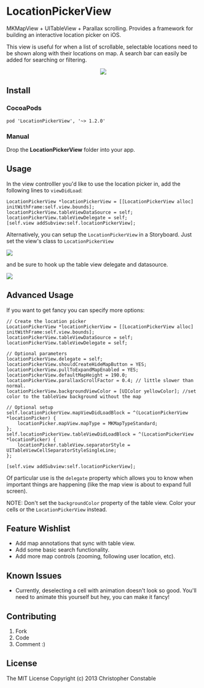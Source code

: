LocationPickerView
============================

MKMapView + UITableView + Parallax scrolling. Provides a framework for building an interactive location picker on iOS.

This view is useful for when a list of scrollable, selectable locations need to be shown along with their locations on map. A search bar can easily be added for searching or filtering.

<p align="center">
    <img src="github-images/location-picker.gif"/></td>
</p>

## Install

### CocoaPods

`pod 'LocationPickerView', '~> 1.2.0'`

### Manual

Drop the **LocationPickerView** folder into your app. 

## Usage

In the view controlller you'd like to use the location picker in, add the following lines to `viewDidLoad`:

```
LocationPickerView *locationPickerView = [[LocationPickerView alloc] initWithFrame:self.view.bounds];
locationPickerView.tableViewDataSource = self;
locationPickerView.tableViewDelegate = self;
[self.view addSubview:self.locationPickerView];
```

Alternatively, you can setup the `LocationPickerView` in a Storyboard. Just set the view's class to `LocationPickerView`

![](https://raw.github.com/mstrchrstphr/LocationPickerView/master/github-images/03.png)

and be sure to hook up the table view delegate and datasource.

![](https://raw.github.com/mstrchrstphr/LocationPickerView/master/github-images/04.png)

## Advanced Usage

If you want to get fancy you can specify more options:


```
// Create the location picker
LocationPickerView *locationPickerView = [[LocationPickerView alloc] initWithFrame:self.view.bounds];
locationPickerView.tableViewDataSource = self;
locationPickerView.tableViewDelegate = self;

// Optional parameters
locationPickerView.delegate = self;
locationPickerView.shouldCreateHideMapButton = YES;
locationPickerView.pullToExpandMapEnabled = YES;
locationPickerView.defaultMapHeight = 190.0;
locationPickerView.parallaxScrollFactor = 0.4; // little slower than normal.
locationPickerView.backgroundViewColor = [UIColor yellowColor]; //set color to the tableView background without the map

// Optional setup
self.locationPickerView.mapViewDidLoadBlock = ^(LocationPickerView *locationPicker) {
    locationPicker.mapView.mapType = MKMapTypeStandard;
};
self.locationPickerView.tableViewDidLoadBlock = ^(LocationPickerView *locationPicker) {
    locationPicker.tableView.separatorStyle = UITableViewCellSeparatorStyleSingleLine;
};

[self.view addSubview:self.locationPickerView];
```

Of particular use is the `delegate` property which allows you to know when important things are happening (like the map view is about to expand full screen).

NOTE: Don't set the `backgroundColor` property of the table view. Color your cells or the `LocationPickerView` instead.

## Feature Wishlist

* Add map annotations that sync with table view.
* Add some basic search functionality.
* Add more map controls (zooming, following user location, etc).

## Known Issues

* Currently, deselecting a cell with animation doesn't look so good. You'll need to animate this yourself but hey, you can make it fancy!

## Contributing

1. Fork
2. Code
3. Comment :)

## License

The MIT License Copyright (c) 2013 Christopher Constable
